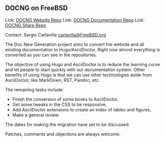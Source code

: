## DOCNG on FreeBSD ##

Link: [DOCNG Website Repo](https://gitlab.com/carlavilla/freebsd-hugo-website)
Link: [DOCNG Documentation Repo](https://gitlab.com/carlavilla/freebsd-hugo-documentation)
Link: [DOCNG Share Repo](https://gitlab.com/carlavilla/freebsd-hugo-data)

Contact: Sergio Carlavilla <carlavilla@FreeBSD.org>

The Doc New Generation project aims to convert the website and all
existing documentation to Hugo/AsciiDoctor. Right now almost
everything is converted as you can see in the repositories.

The objective of using Hugo and AsciiDoctor is to reduce the
learning curve and let people to start quickly with our documentation
system. Other benefits of using Hugo is that we can use other
technologies aside from AsciiDoctor, like MarkDown, RST, Pandoc, etc.

The remaining tasks include:
- Finish the conversion of some books to AsciiDoctor,
- Get some tweaks in the CSS to be responsive,
- Add AsciiDoctor extensions to create an index of tables and figures,
- Make a general review.

The dates for making the migration have yet to be discussed.

Patches, comments and objections are always welcome.

